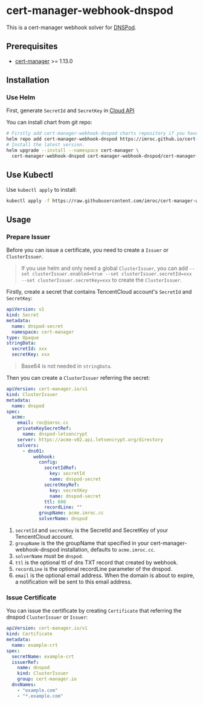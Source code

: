 # cert-manager-webhook-dnspod

This is a cert-manager webhook solver for [DNSPod](https://www.dnspod.cn).

## Prerequisites

* [cert-manager](https://github.com/cert-manager/cert-manager) >= 1.13.0

## Installation

### Use Helm

First, generate `SecretId` and `SecretKey` in [Cloud API](https://console.cloud.tencent.com/cam/capi)

You can install chart from git repo:

```bash
# Firstly add cert-manager-webhook-dnspod charts repository if you haven't do this
helm repo add cert-manager-webhook-dnspod https://imroc.github.io/cert-manager-webhook-dnspod
# Install the latest version.
helm upgrade --install --namespace cert-manager \
  cert-manager-webhook-dnspod cert-manager-webhook-dnspod/cert-manager-webhook-dnspod
```
## Use Kubectl

Use `kubectl apply` to install:

```bash
kubectl apply -f https://raw.githubusercontent.com/imroc/cert-manager-webhook-dnspod/master/bundle.yaml
```

## Usage

### Prepare Issuer

Before you can issue a certificate, you need to create a `Issuer` or `ClusterIssuer`.

> If you use helm and only need a global `ClusterIssuer`, you can add `--set clusterIssuer.enabled=true --set clusterIssuer.secretId=xxx --set clusterIssuer.secretKey=xxx` to create the `ClusterIssuer`.

Firstly, create a secret that contains TencentCloud account's `SecretId` and `SecretKey`:

```yaml
apiVersion: v1
kind: Secret
metadata:
  name: dnspod-secret
  namespace: cert-manager
type: Opaque
stringData:
  secretId: xxx
  secretKey: xxx
```

> Base64 is not needed in `stringData`.

Then you can create a `ClusterIssuer` referring the secret:

```yaml
apiVersion: cert-manager.io/v1
kind: ClusterIssuer
metadata:
  name: dnspod
spec:
  acme:
    email: roc@imroc.cc
    privateKeySecretRef:
      name: dnspod-letsencrypt
    server: https://acme-v02.api.letsencrypt.org/directory
    solvers:
      - dns01:
          webhook:
            config:
              secretIdRef:
                key: secretId
                name: dnspod-secret
              secretKeyRef:
                key: secretKey
                name: dnspod-secret
              ttl: 600
              recordLine: ""
            groupName: acme.imroc.cc
            solverName: dnspod
```

1. `secretId` and `secretKey` is the SecretId and SecretKey of your TencentCloud account.
2. `groupName` is the the groupName that specified in your cert-manager-webhook-dnspod installation, defaults to `acme.imroc.cc`.
3. `solverName` must be `dnspod`.
4. `ttl` is the optional ttl of dns TXT record that created by webhook.
5. `recordLine` is the optional recordLine parameter of the dnspod.
6. `email` is the optional email address. When the domain is about to expire, a notification will be sent to this email address.

### Issue Certificate

You can issue the certificate by creating `Certificate` that referring the dnspod `ClusterIssuer` or `Issuer`:

```yaml
apiVersion: cert-manager.io/v1
kind: Certificate
metadata:
  name: example-crt
spec:
  secretName: example-crt
  issuerRef:
    name: dnspod
    kind: ClusterIssuer
    group: cert-manager.io
  dnsNames:
    - "example.com"
    - "*.example.com"
```
